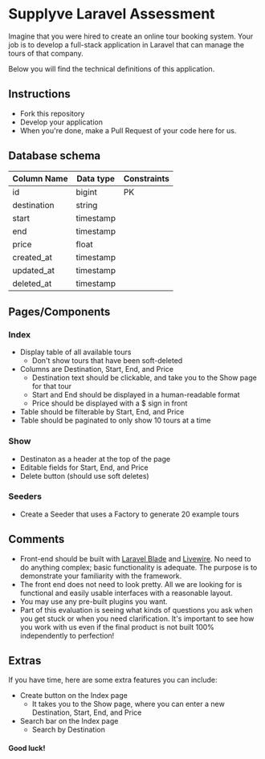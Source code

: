 # Supplyve Laravel Assessment

Imagine that you were hired to create an online tour booking system. Your job is to develop a full-stack application in Laravel that can manage the tours of that company.

Below you will find the technical definitions of this application.

## Instructions

-   Fork this repository
-   Develop your application
-   When you're done, make a Pull Request of your code here for us.

## Database schema

| Column Name | Data type | Constraints |
| ----------- | --------- | ----------- |
| id          | bigint    | PK          |
| destination | string    |             |
| start       | timestamp |             |
| end         | timestamp |             |
| price       | float     |             |
| created_at  | timestamp |             |
| updated_at  | timestamp |             |
| deleted_at  | timestamp |             |

## Pages/Components

### Index

-   Display table of all available tours
    -   Don't show tours that have been soft-deleted
-   Columns are Destination, Start, End, and Price
    -   Destination text should be clickable, and take you to the Show page for that tour
    -   Start and End should be displayed in a human-readable format
    -   Price should be displayed with a $ sign in front
-   Table should be filterable by Start, End, and Price
-   Table should be paginated to only show 10 tours at a time

### Show

-   Destinaton as a header at the top of the page
-   Editable fields for Start, End, and Price
-   Delete button (should use soft deletes)

### Seeders

-   Create a Seeder that uses a Factory to generate 20 example tours

## Comments

-   Front-end should be built with [Laravel Blade](https://laravel.com/docs/8.x/blade#main-content) and [Livewire](https://laravel-livewire.com/docs/2.x/quickstart). No need to do anything complex; basic functionality is adequate. The purpose is to demonstrate your familiarity with the framework.
-   The front end does not need to look pretty. All we are looking for is functional and easily usable interfaces with a reasonable layout.
-   You may use any pre-built plugins you want.
-   Part of this evaluation is seeing what kinds of questions you ask when you get stuck or when you need clarification. It's important to see how you work with us even if the final product is not built 100% independently to perfection!

## Extras

If you have time, here are some extra features you can include:

-   Create button on the Index page
    -   It takes you to the Show page, where you can enter a new Destination, Start, End, and Price
-   Search bar on the Index page
    -   Search by Destination

#### Good luck!
